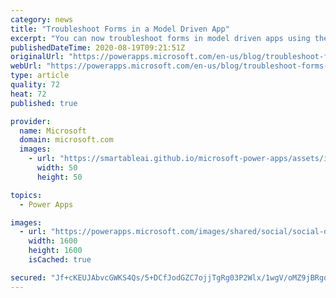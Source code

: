 ```yaml
---
category: news
title: "Troubleshoot Forms in a Model Driven App"
excerpt: "You can now troubleshoot forms in model driven apps using the new monitoring tool."
publishedDateTime: 2020-08-19T09:21:51Z
originalUrl: "https://powerapps.microsoft.com/en-us/blog/troubleshoot-forms-in-a-model-driven-app/"
webUrl: "https://powerapps.microsoft.com/en-us/blog/troubleshoot-forms-in-a-model-driven-app/"
type: article
quality: 72
heat: 72
published: true

provider:
  name: Microsoft
  domain: microsoft.com
  images:
    - url: "https://smartableai.github.io/microsoft-power-apps/assets/images/organizations/microsoft.com-50x50.jpg"
      width: 50
      height: 50

topics:
  - Power Apps

images:
  - url: "https://powerapps.microsoft.com/images/shared/social/social-default-image.png"
    width: 1600
    height: 1600
    isCached: true

secured: "Jf+cKEUJAbvcGWKS4Qs/5+DCfJodGZC7ojjTgRg03P2Wlx/1wgV/oMZ9jBRgd9IIfyhjSQ2EDSNicOeAX4yGonzqod5tpHcWUeN0+A9GQkJG6ZHblSvrhF5bVH9Xl9OPo0nsEUzdcvClkj5o2RKGJWT1E/0S9/VHhTr/MplOScac8X0S0Ub8tbl7d3c2fxoC/L8vAL0KO7pS6OdIbdamjhZ4RWjKKkWOzi9CcvHGuucgRLsZZGZg+SdK9SrzAGRcZ7t0QTDChn3LU9JM1Ky5io3nMpQ8kg+m1fVhd5vy3V0x9YXG5Ihq/U6xLgwM4M8Ay5odHGUiSwxoZTWqGuK4V7dmuoDffj5DbAch/gYCgQc=;IJ5n3ByQiJHBOLiim8/D/w=="
---
```



